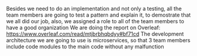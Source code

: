 Besides we need to do an implementation and not only a testing, all the team members are going to test a pattern and explain it, to demostrate that we all did our job, also, we assigned a role to all of the team members to have a good organization
We are doing the report on Overleaf: https://www.overleaf.com/read/mtjbrbhqbdyy#bf71cd
The development architecture we are going to use is microservices, so that 3 team members include code modules to the main code
without any malfunction
